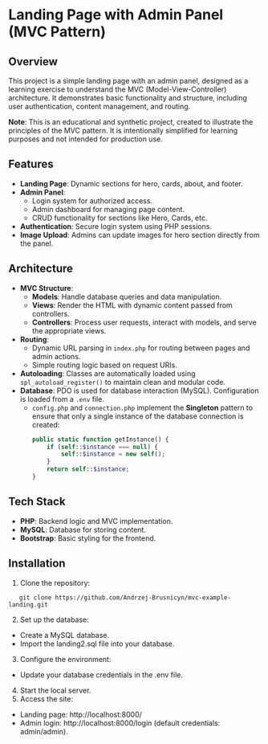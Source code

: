 # Landing Page with Admin Panel (MVC Pattern)

## Overview

This project is a simple landing page with an admin panel, designed as a learning exercise to understand the MVC (Model-View-Controller) architecture. It demonstrates basic functionality and structure, including user authentication, content management, and routing.

**Note**: This is an educational and synthetic project, created to illustrate the principles of the MVC pattern. It is intentionally simplified for learning purposes and not intended for production use.

## Features

- **Landing Page**: Dynamic sections for hero, cards, about, and footer.
- **Admin Panel**: 
  - Login system for authorized access.
  - Admin dashboard for managing page content.
  - CRUD functionality for sections like Hero, Cards, etc.
- **Authentication**: Secure login system using PHP sessions.
- **Image Upload**: Admins can update images for hero section directly from the panel.

## Architecture

- **MVC Structure**: 
  - **Models**: Handle database queries and data manipulation.
  - **Views**: Render the HTML with dynamic content passed from controllers.
  - **Controllers**: Process user requests, interact with models, and serve the appropriate views.
- **Routing**: 
  - Dynamic URL parsing in `index.php` for routing between pages and admin actions.
  - Simple routing logic based on request URIs.
- **Autoloading**: Classes are automatically loaded using `spl_autoload_register()` to maintain clean and modular code.
- **Database**: PDO is used for database interaction (MySQL). Configuration is loaded from a `.env` file.
  - `config.php` and `connection.php` implement the **Singleton** pattern to ensure that only a single instance of the database connection is created:
    ```php
    public static function getInstance() {
        if (self::$instance === null) {
            self::$instance = new self();
        }
        return self::$instance;
    }
    ```

## Tech Stack

- **PHP**: Backend logic and MVC implementation.
- **MySQL**: Database for storing content.
- **Bootstrap**: Basic styling for the frontend.

## Installation

1. Clone the repository:
```
   git clone https://github.com/Andrzej-Brusnicyn/mvc-example-landing.git
```

2. Set up the database:
- Create a MySQL database.
- Import the landing2.sql file into your database.
3. Configure the environment:
- Update your database credentials in the .env file.
4. Start the local server.
5. Access the site:
- Landing page: http://localhost:8000/
- Admin login: http://localhost:8000/login (default credentials: admin/admin).
